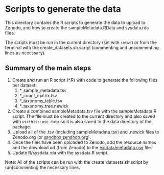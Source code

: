 
# Scripts to generate the data

This directory contains the R scripts to generate the data to upload to
Zenodo, and how to create the sampleMetadata.RData and sysdata.rda files.

The scripts must be run in the current directory (set with `setwd`) or
from the terminal with the create_datasets.sh script
(commenting and uncommenting lines as necessary).

## Summary of the main steps

1. Create and run an R script (\*.R) with code to generate the following files
per dataset:
    1. \*_sample_metadata.tsv
    2. \*_count_matrix.tsv
    3. \*_taxonomy_table.tsv
    4. \*_taxonomy_tree.newick
2. Create a combined sampleMetadata.tsv file with the sampleMetadata.R script.
The file must be created to the current directory and also saved with 
`usethis::use_data` so it is also saved to the data directory of
the package.
3. Upload all of the .tsv (including sampleMetadata.tsv) and .newick files to 
Zenodo.org (or [sandbox.zendodo.org](https://sandbox.zenodo.org/record/946131)). 
4. Once the files have been uploaded to Zenodo, add the resource names and
the download url (from Zenodo) to the
[extdata/metadata.csv](https://github.com/waldronlab/MicrobiomeBenchmarkData/blob/main/inst/extdata/metadata.csv)
file.
5. Update R/sysdata.rda with the sysdata.R script.

Note: 
All of the scripts can be run with the create_datasets.sh script by
(un)commenting the necessary lines.
